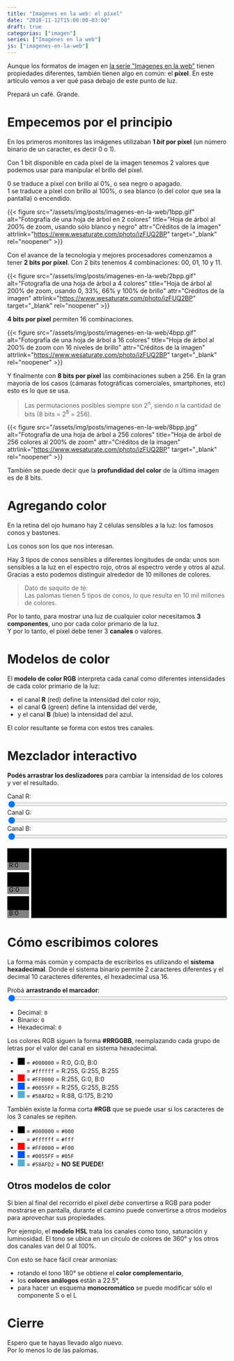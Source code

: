 ```yaml
---
title: "Imagenes en la web: el píxel"
date: "2018-11-12T15:00:00-03:00"
draft: true
categorias: ["imagen"]
series: ["Imagenes en la web"]
js: ["imagenes-en-la-web"]
---
```


Aunque los formatos de imagen en [la serie "Imagenes en la web"](/series/imagenes-en-la-web/) tienen propiedades diferentes, también tienen algo en común: el **píxel**. En este artículo vemos a ver qué pasa debajo de este punto de luz.

Prepará un café. Grande.

# Empecemos por el principio
En los primeros monitores las imágenes utilizaban  **1 _bit_ por píxel** (un número binario de un caracter, es decir 0 o 1).

Con 1 bit disponible en cada píxel de la imagen tenemos 2 valores que podemos usar para manipular el brillo del píxel.

0 se traduce a píxel con brillo al 0%, o sea negro o apagado.<br>
1 se traduce a píxel con brillo al 100%, o sea blanco (o del color que sea la pantalla) o encendido.

{{< figure src="/assets/img/posts/imagenes-en-la-web/1bpp.gif" alt="Fotografía de una hoja de árbol en 2 colores" title="Hoja de árbol al 200% de zoom, usando sólo blanco y negro" attr="Créditos de la imagen" attrlink="https://www.wesaturate.com/photo/izFUQ2BP" target="_blank" rel="noopener" >}}


Con el avance de la tecnología y mejores procesadores comenzamos a tener **2 bits por píxel**. Con 2 bits tenemos 4 combinaciones: 00, 01, 10 y 11.

{{< figure src="/assets/img/posts/imagenes-en-la-web/2bpp.gif" alt="Fotografía de una hoja de árbol a 4 colores" title="Hoja de árbol al 200% de zoom, usando 0, 33%, 66% y 100% de brillo" attr="Créditos de la imagen" attrlink="https://www.wesaturate.com/photo/izFUQ2BP" target="_blank" rel="noopener" >}}


**4 bits por píxel** permiten 16 combinaciones.

{{< figure src="/assets/img/posts/imagenes-en-la-web/4bpp.gif" alt="Fotografía de una hoja de árbol a 16 colores" title="Hoja de árbol al 200% de zoom con 16 niveles de brillo" attr="Créditos de la imagen" attrlink="https://www.wesaturate.com/photo/izFUQ2BP" target="_blank" rel="noopener" >}}


Y finalmente con **8 bits por píxel** las combinaciones suben a 256. En la gran mayoría de los casos (cámaras fotográficas comerciales, smartphones, etc) esto es lo que se usa.

> Las permutaciones posibles siempre son 2<sup>n</sup>, siendo _n_ la cantidad de bits (8 bits = 2<sup>8</sup> = 256).

{{< figure src="/assets/img/posts/imagenes-en-la-web/8bpp.jpg" alt="Fotografía de una hoja de árbol a 256 colores" title="Hoja de árbol de 256 colores al 200% de zoom" attr="Créditos de la imagen" attrlink="https://www.wesaturate.com/photo/izFUQ2BP" target="_blank" rel="noopener" >}}

También se puede decir que la **profundidad del color** de la última imagen es de 8 bits.


# Agregando color
En la retina del ojo humano hay 2 células sensibles a la luz: los famosos conos y bastones.

Los conos son los que nos interesan.

Hay 3 tipos de conos sensibles a diferentes longitudes de onda: unos son sensibles a la luz en el espectro rojo, otros al espectro verde y otros al azul. Gracias a esto podemos distinguir alrededor de 10 millones de colores.

> Dato de saquito de té:<br>Las palomas tienen 5 tipos de conos, lo que resulta en 10 mil millones de colores.

Por lo tanto, para mostrar una luz de cualquier color necesitamos **3 componentes**, uno por cada color primario de la luz.<br>
Y por lo tanto, el píxel debe tener 3 **canales** o valores.

# Modelos de color

El **modelo de color RGB** interpreta cada canal como diferentes intensidades de cada color primario de la luz:

+ el canal **R** (red) define la intensidad del color rojo,
+ el canal **G** (green) define la intensidad del verde,
+ y el canal **B** (blue) la intensidad del azul.

El color resultante se forma con estos tres canales.


# Mezclador interactivo

**Podés arrastrar los deslizadores** para cambiar la intensidad de los colores y ver el resultado.

<div id="sliders-colores">
<label>Canal R: <br><input type="range" min="0" max="255" class="slider-R" value="0" style="width:100%"/></label><br>
<label>Canal G: <br><input type="range" min="0" max="255" class="slider-G" value="0" style="width:100%"/></label><br>
<label>Canal B: <br><input type="range" min="0" max="255" class="slider-B" value="0" style="width:100%"/></label><br>
<br>

<svg class="resultado-R" width="100%" height="160px">
    <rect width="50" height="50" fill="#000" class="color-R"/>
    <rect width="50" height="50" fill="#000" y="55" class="color-G"/>
    <rect width="50" height="50" fill="#000" y="110" class="color-B"/>
    <rect width="100%" height="160" fill="#000" x="55" class="color-RGB"/>
    <rect width="50" height="18" y="32" fill="#fff" opacity="0.5" />
    <rect width="50" height="18" y="88" fill="#fff" opacity="0.5" />
    <rect width="50" height="18" y="142" fill="#fff" opacity="0.5" />
    <text x="4" font-size="14" y="44" class="texto-R" fill="#000">R:0</text>
    <text x="4" font-size="14" y="100" class="texto-G" fill="#000">G:0</text>
    <text x="4" font-size="14" y="154" class="texto-B" fill="#000">B:0</text>
</svg>
</div>

# Cómo escribimos colores

La forma más común y compacta de escribirlos es utilizando el **sistema hexadecimal**. Donde el sistema binario permite 2 caracteres diferentes y el decimal 10 caracteres diferentes, el hexadecimal usa 16.

<label>Probá **arrastrando el marcador**:
<input id="conversion-sistemas" type="range" min="0" max="255" value="0" style="width:100%" />
</label>

* Decimal: <code id="conversion-dec">0</code>
* Binario: <code id="conversion-bin">0</code>
* Hexadecimal: <code id="conversion-hex">0</code>

Los colores RGB siguen la forma **#RRGGBB**, reemplazando cada grupo de letras por el valor del canal en sistema hexadecimal.

* <svg width="16px" height="16px"><rect width="100%" height="100%" fill="#000000"/></svg> = `#000000` = R:0, G:0, B:0
* <svg width="16px" height="16px"><rect width="100%" height="100%" fill="#ffffff"/></svg> = `#ffffff` = R:255, G:255, B:255
* <svg width="16px" height="16px"><rect width="100%" height="100%" fill="#ff0000"/></svg> = `#FF0000` = R:255, G:0, B:0
* <svg width="16px" height="16px"><rect width="100%" height="100%" fill="#0055FF"/></svg> = `#0055FF` = R:255, G:255, B:255
* <svg width="16px" height="16px"><rect width="100%" height="100%" fill="#58afd2"/></svg> = `#58AFD2` = R:88, G:175, B:210

También existe la forma corta **#RGB** que se puede usar si los caracteres de los 3 canales se repiten.

* <svg width="16px" height="16px"><rect width="100%" height="100%" fill="#000000"/></svg> = `#000000` = `#000`
* <svg width="16px" height="16px"><rect width="100%" height="100%" fill="#ffffff"/></svg> = `#ffffff` = `#fff`
* <svg width="16px" height="16px"><rect width="100%" height="100%" fill="#ff0000"/></svg> = `#FF0000` = `#F00`
* <svg width="16px" height="16px"><rect width="100%" height="100%" fill="#0055FF"/></svg> = `#0055FF` = `#05F`
* <svg width="16px" height="16px"><rect width="100%" height="100%" fill="#58afd2"/></svg> = `#58AFD2` = **NO SE PUEDE!**

## Otros modelos de color

Si bien al final del recorrido el píxel *debe* convertirse a RGB para poder mostrarse en pantalla, durante el camino puede convertirse a otros modelos para aprovechar sus propiedades.

Por ejemplo, el **modelo HSL** trata los canales como tono, saturación y luminosidad. El tono se ubica en un círculo de colores de 360° y los otros dos canales van del 0 al 100%.

Con esto se hace fácil crear armonías:

* rotando el tono 180° se obtiene el **color complementario**,
* los **colores análogos** están a 22.5°,
* para hacer un esquema **monocromático** se puede modificar sólo el componente S o el L

# Cierre
Espero que te hayas llevado algo nuevo.<br>Por lo menos lo de las palomas.
